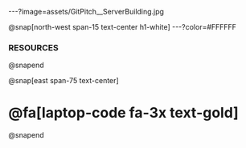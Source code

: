---?image=assets/GitPitch__ServerBuilding.jpg

@snap[north-west span-15 text-center h1-white]
---?color=#FFFFFF
### RESOURCES
@snapend

@snap[east span-75 text-center]
# @fa[laptop-code fa-3x text-gold]
@snapend
